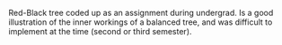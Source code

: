 Red-Black tree coded up as an assignment during undergrad. Is a good illustration of the inner workings of a balanced tree, and was difficult to implement at the time (second or third semester).
